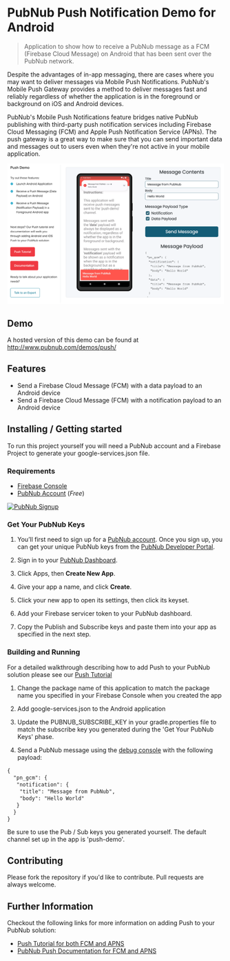 # PubNub Push Notification Demo for Android
> Application to show how to receive a PubNub message as a FCM (Firebase Cloud Message) on Android that has been sent over the PubNub network.

Despite the advantages of in-app messaging, there are cases where you may want to deliver messages via Mobile Push Notifications. PubNub's Mobile Push Gateway provides a method to deliver messages fast and reliably regardless of whether the application is in the foreground or background on iOS and Android devices.

PubNub's Mobile Push Notifications feature bridges native PubNub publishing with third-party push notification services including Firebase Cloud Messaging (FCM) and Apple Push Notification Service (APNs). The push gateway is a great way to make sure that you can send important data and messages out to users even when they're not active in your mobile application.

![Screenshot](https://raw.githubusercontent.com/PubNubDevelopers/push-mobile-demo/main/android/media/screenshot1.png)

## Demo

A hosted version of this demo can be found at http://www.pubnub.com/demos/push/

## Features

* Send a Firebase Cloud Message (FCM) with a data payload to an Android device
* Send a Firebase Cloud Message (FCM) with a notification payload to an Android device

## Installing / Getting started

To run this project yourself you will need a PubNub account and a Firebase Project to generate your google-services.json file.

### Requirements
- [Firebase Console](https://console.firebase.google.com/u/0/)
- [PubNub Account](#pubnub-account) (*Free*)

<a href="https://dashboard.pubnub.com/signup">
	<img alt="PubNub Signup" src="https://i.imgur.com/og5DDjf.png" width=260 height=97/>
</a>

### Get Your PubNub Keys

1. You’ll first need to sign up for a [PubNub account](https://dashboard.pubnub.com/signup/). Once you sign up, you can get your unique PubNub keys from the [PubNub Developer Portal](https://admin.pubnub.com/).

1. Sign in to your [PubNub Dashboard](https://admin.pubnub.com/).

1. Click Apps, then **Create New App**.

1. Give your app a name, and click **Create**.

1. Click your new app to open its settings, then click its keyset.

1. Add your Firebase servicer token to your PubNub dashboard.  

1. Copy the Publish and Subscribe keys and paste them into your app as specified in the next step.

### Building and Running

For a detailed walkthrough describing how to add Push to your PubNub solution please see our [Push Tutorial](https://www.pubnub.com/tutorials/push-notifications/)

1. Change the package name of this application to match the package name you specified in your Firebase Console when you created the app

1. Add google-services.json to the Android application

1. Update the PUBNUB_SUBSCRIBE_KEY in your gradle.properties file to match the subscribe key you generated  during the 'Get Your PubNub Keys' phase.

1. Send a PubNub message using the [debug console](https://www.pubnub.com/docs/console/) with the following payload:

```
{
  "pn_gcm": {
   "notification": {
    "title": "Message from PubNub",
    "body": "Hello World"
   }
  }
}
```
Be sure to use the Pub / Sub keys you generated yourself.  The default channel set up in the app is 'push-demo'.

## Contributing
Please fork the repository if you'd like to contribute. Pull requests are always welcome. 

## Further Information

Checkout the following links for more information on adding Push to your PubNub solution:

- [Push Tutorial for both FCM and APNS](https://www.pubnub.com/tutorials/push-notifications/)
- [PubNub Push Documentation for FCM and APNS](https://www.pubnub.com/docs/general/push/send)
